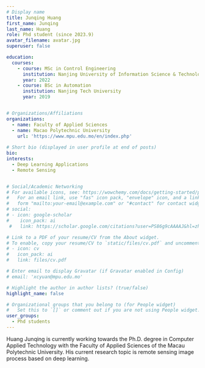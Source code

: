 ```yaml
---
# Display name
title: Junqing Huang
first_name: Junqing
last_name: Huang
role: Phd student (since 2023.9)
avatar_filename: avatar.jpg
superuser: false

education:
  courses:
    - course: MSc in Control Engineering
      institution: Nanjing University of Information Science & Technology
      year: 2022
    - course: BSc in Automation
      institution: Nanjing Tech University
      year: 2019


# Organizations/Affiliations
organizations:
  - name: Faculty of Applied Sciences
  - name: Macao Polytechnic University 
    url: 'https://www.mpu.edu.mo/en/index.php'
 
# Short bio (displayed in user profile at end of posts)
bio:
interests:
  - Deep Learning Applications
  - Remote Sensing


# Social/Academic Networking
# For available icons, see: https://wowchemy.com/docs/getting-started/page-builder/#icons
#   For an email link, use "fas" icon pack, "envelope" icon, and a link in the
#   form "mailto:your-email@example.com" or "#contact" for contact widget.
# social:
# - icon: google-scholar
#    icon_pack: ai
 #   link: https://scholar.google.com/citations?user=PS86g9cAAAAJ&hl=zh-CN

# Link to a PDF of your resume/CV from the About widget.
# To enable, copy your resume/CV to `static/files/cv.pdf` and uncomment the lines below.
# - icon: cv
#   icon_pack: ai
#   link: files/cv.pdf

# Enter email to display Gravatar (if Gravatar enabled in Config)
# email: 'xcyuan@mpu.edu.mo'

# Highlight the author in author lists? (true/false)
highlight_name: false

# Organizational groups that you belong to (for People widget)
#   Set this to `[]` or comment out if you are not using People widget.
user_groups:
  - Phd students
---
```


Huang Junqing is currently working towards the Ph.D. degree in Computer Applied Technology with the Faculty of Applied Sciences of the Macau Polytechnic University. His current research topic is remote sensing image process based on deep learning.
